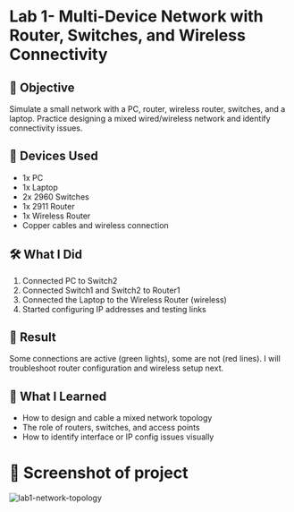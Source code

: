 # Lab 1- Multi-Device Network with Router, Switches, and Wireless Connectivity

## 🧠 Objective
Simulate a small network with a PC, router, wireless router, switches, and a laptop. Practice designing a mixed wired/wireless network and identify connectivity issues.

## 🧰 Devices Used
- 1x PC
- 1x Laptop
- 2x 2960 Switches
- 1x 2911 Router
- 1x Wireless Router
- Copper cables and wireless connection

## 🛠 What I Did
1. Connected PC to Switch2
2. Connected Switch1 and Switch2 to Router1
3. Connected the Laptop to the Wireless Router (wireless)
4. Started configuring IP addresses and testing links

## 🧪 Result
Some connections are active (green lights), some are not (red lines). I will troubleshoot router configuration and wireless setup next.

## 🧾 What I Learned
- How to design and cable a mixed network topology
- The role of routers, switches, and access points
- How to identify interface or IP config issues visually

# 🧰 Screenshot of project
![lab1-network-topology](https://github.com/user-attachments/assets/b6a25d59-ee97-46ec-bb55-328be75fbcaf)

